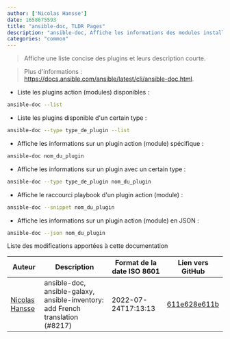 ```yaml
---
author: ['Nicolas Hansse']
date: 1658675593
title: "ansible-doc, TLDR Pages"
description: "ansible-doc, Affiche les informations des modules installés dans les librairies Ansible."
categories: "common"
---
```

> Affiche une liste concise des plugins et leurs description courte.

> Plus d'informations : <https://docs.ansible.com/ansible/latest/cli/ansible-doc.html>.

- Liste les plugins action (modules) disponibles :

```bash
ansible-doc --list
```

- Liste les plugins disponible d'un certain type :

```bash
ansible-doc --type type_de_plugin --list
```

- Affiche les informations sur un plugin action (module) spécifique :

```bash
ansible-doc nom_du_plugin
```

- Affiche les informations sur un plugin avec un certain type :

```bash
ansible-doc --type type_de_plugin nom_du_plugin
```

- Affiche le raccourci playbook d'un plugin action (module) :

```bash
ansible-doc --snippet nom_du_plugin
```

- Affiche les informations sur un plugin action (module) en JSON :

```bash
ansible-doc --json nom_du_plugin
```
Liste des modifications apportées à cette documentation


Auteur | Description | Format de la date ISO 8601 | Lien vers GitHub
------|-----|-----|-----
[Nicolas Hansse](mailto:nico.hansse@gmail.com) | ansible-doc, ansible-galaxy, ansible-inventory: add French translation (#8217) | 2022-07-24T17:13:13 | [611e628e611b](https://github.com/tldr-pages/tldr/commit/611e628e611b0479a6c6c8cd65ce433a1b2b128c)

